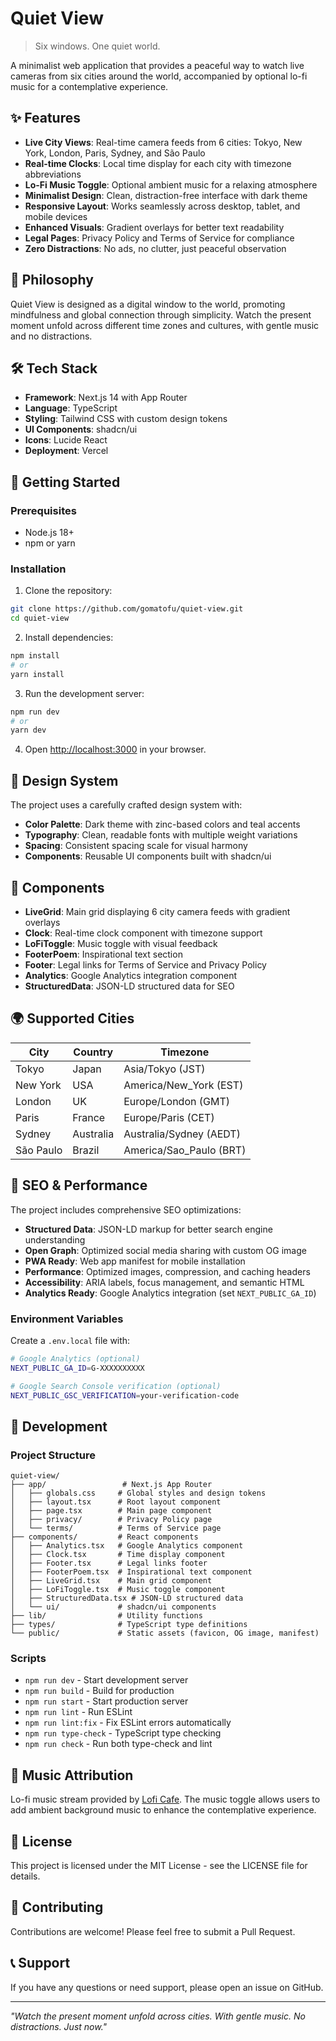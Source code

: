# Quiet View

> Six windows. One quiet world.

A minimalist web application that provides a peaceful way to watch live cameras from six cities around the world, accompanied by optional lo-fi music for a contemplative experience.

## ✨ Features

- **Live City Views**: Real-time camera feeds from 6 cities: Tokyo, New York, London, Paris, Sydney, and São Paulo
- **Real-time Clocks**: Local time display for each city with timezone abbreviations
- **Lo-Fi Music Toggle**: Optional ambient music for a relaxing atmosphere
- **Minimalist Design**: Clean, distraction-free interface with dark theme
- **Responsive Layout**: Works seamlessly across desktop, tablet, and mobile devices
- **Enhanced Visuals**: Gradient overlays for better text readability
- **Legal Pages**: Privacy Policy and Terms of Service for compliance
- **Zero Distractions**: No ads, no clutter, just peaceful observation

## 🎯 Philosophy

Quiet View is designed as a digital window to the world, promoting mindfulness and global connection through simplicity. Watch the present moment unfold across different time zones and cultures, with gentle music and no distractions.

## 🛠️ Tech Stack

- **Framework**: Next.js 14 with App Router
- **Language**: TypeScript
- **Styling**: Tailwind CSS with custom design tokens
- **UI Components**: shadcn/ui
- **Icons**: Lucide React
- **Deployment**: Vercel

## 🚀 Getting Started

### Prerequisites

- Node.js 18+ 
- npm or yarn

### Installation

1. Clone the repository:
```bash
git clone https://github.com/gomatofu/quiet-view.git
cd quiet-view
```

2. Install dependencies:
```bash
npm install
# or
yarn install
```

3. Run the development server:
```bash
npm run dev
# or
yarn dev
```

4. Open [http://localhost:3000](http://localhost:3000) in your browser.

## 🎨 Design System

The project uses a carefully crafted design system with:

- **Color Palette**: Dark theme with zinc-based colors and teal accents
- **Typography**: Clean, readable fonts with multiple weight variations
- **Spacing**: Consistent spacing scale for visual harmony
- **Components**: Reusable UI components built with shadcn/ui

## 📱 Components

- **LiveGrid**: Main grid displaying 6 city camera feeds with gradient overlays
- **Clock**: Real-time clock component with timezone support
- **LoFiToggle**: Music toggle with visual feedback
- **FooterPoem**: Inspirational text section
- **Footer**: Legal links for Terms of Service and Privacy Policy
- **Analytics**: Google Analytics integration component
- **StructuredData**: JSON-LD structured data for SEO

## 🌍 Supported Cities

| City | Country | Timezone |
|------|---------|----------|
| Tokyo | Japan | Asia/Tokyo (JST) |
| New York | USA | America/New_York (EST) |
| London | UK | Europe/London (GMT) |
| Paris | France | Europe/Paris (CET) |
| Sydney | Australia | Australia/Sydney (AEDT) |
| São Paulo | Brazil | America/Sao_Paulo (BRT) |

## 🚀 SEO & Performance

The project includes comprehensive SEO optimizations:

- **Structured Data**: JSON-LD markup for better search engine understanding
- **Open Graph**: Optimized social media sharing with custom OG image
- **PWA Ready**: Web app manifest for mobile installation
- **Performance**: Optimized images, compression, and caching headers
- **Accessibility**: ARIA labels, focus management, and semantic HTML
- **Analytics Ready**: Google Analytics integration (set `NEXT_PUBLIC_GA_ID`)

### Environment Variables

Create a `.env.local` file with:

```bash
# Google Analytics (optional)
NEXT_PUBLIC_GA_ID=G-XXXXXXXXXX

# Google Search Console verification (optional)
NEXT_PUBLIC_GSC_VERIFICATION=your-verification-code
```

## 🔧 Development

### Project Structure

```
quiet-view/
├── app/                 # Next.js App Router
│   ├── globals.css     # Global styles and design tokens
│   ├── layout.tsx      # Root layout component
│   ├── page.tsx        # Main page component
│   ├── privacy/        # Privacy Policy page
│   └── terms/          # Terms of Service page
├── components/         # React components
│   ├── Analytics.tsx   # Google Analytics component
│   ├── Clock.tsx       # Time display component
│   ├── Footer.tsx      # Legal links footer
│   ├── FooterPoem.tsx  # Inspirational text component
│   ├── LiveGrid.tsx    # Main grid component
│   ├── LoFiToggle.tsx  # Music toggle component
│   ├── StructuredData.tsx # JSON-LD structured data
│   └── ui/             # shadcn/ui components
├── lib/                # Utility functions
├── types/              # TypeScript type definitions
└── public/             # Static assets (favicon, OG image, manifest)
```

### Scripts

- `npm run dev` - Start development server
- `npm run build` - Build for production
- `npm run start` - Start production server
- `npm run lint` - Run ESLint
- `npm run lint:fix` - Fix ESLint errors automatically
- `npm run type-check` - TypeScript type checking
- `npm run check` - Run both type-check and lint

## 🎵 Music Attribution

Lo-fi music stream provided by [Lofi Cafe](https://lofi.cafe/). The music toggle allows users to add ambient background music to enhance the contemplative experience.

## 📄 License

This project is licensed under the MIT License - see the LICENSE file for details.

## 🤝 Contributing

Contributions are welcome! Please feel free to submit a Pull Request.

## 📞 Support

If you have any questions or need support, please open an issue on GitHub.

---

*"Watch the present moment unfold across cities. With gentle music. No distractions. Just now."*
